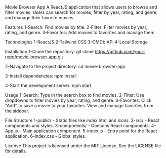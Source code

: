 Movie Browser App
A ReactJS application that allows users to browse and filter movies. Users can search for movies, filter by year, rating, and genre, and manage their favorite movies.

Features
1-Search: Find movies by title.
2-Filter: Filter movies by year, rating, and genre.
3-Favorites: Add movies to favorites and manage them.

Technologies
1-ReactJS
2-Tailwind CSS
3-OMDb API
4-Local Storage

Installation
1-Clone the repository:
git clone https://github.com/your-repo/movie-browser-app.git

2-Navigate to the project directory:
cd movie-browser-app

3-Install dependencies:
npm install

4-Start the development server:
npm start


Usage
1-Search: Type in the search box to find movies.
2-Filter: Use dropdowns to filter movies by year, rating, and genre.
3-Favorites: Click "Add" to save a movie to your favorites. View and manage favorites from the sidebar.

File Structure
1-public/ - Static files like index.html and icons.
2-src/ - React components and styles.
3-components/ - Contains React components.
4-App.js - Main application component.
5-index.js - Entry point for the React application.
6-index.css - Global styles.

License
This project is licensed under the MIT License. See the LICENSE file for details.